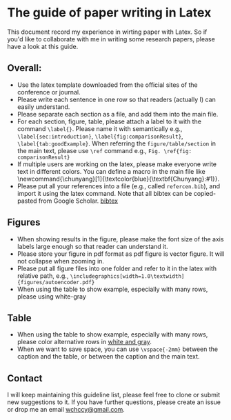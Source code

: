 # The guide of paper writing in Latex

This document record my experience in wirting paper with Latex. So if you'd like to collaborate with me in writing some research papers, please have a look at this guide.

## Overall:
- Use the latex template downloaded from the official sites of the conference or journal.
- Please write each sentence in one row so that readers (actually I) can easily understand.
- Please separate each section as a file, and add them into the main file.
- For each section, figure, table, please attach a label to it with the command `\label{}`. Please name it with semantically e.g., `\label{sec:introduction}`, `\label{fig:comparisonResult}`, `\label{tab:goodExample}`. When referring the `figure/table/section` in the main text, please use `\ref` command e.g., `Fig. \ref{fig: comparisonResult}`
- If multiple users are working on the latex, please make everyone write text in different colors. You can define a macro in the main file like \newcommand{\chunyang}[1]{\textcolor{blue}{\textbf{Chunyang}:#1}}. 
- Please put all your references into a file (e.g., called `refercen.bib`), and import it using the latex command. Note that all bibtex can be copied-pasted from Google Scholar.
[bibtex](googleScholar.png)


## Figures
- When showing results in the figure, please make the font size of the axis labels large enough so that reader can understand it.
- Please store your figure in pdf format as pdf figure is vector figure. It will not collapse when zooming in.
- Please put all figure files into one folder and refer to it in the latex with relative path, e.g., `\includegraphics[width=1.0\textwidth]{figures/autoencoder.pdf}`
- When using the table to show example, especially with many rows, please using white-gray 

## Table
- When using the table to show example, especially with many rows, please color alternative rows in [white and gray](https://tex.stackexchange.com/questions/5365). 
- When we want to save space, you can use `\vspace{-2mm}` between the caption and the table, or between the caption and the main text.

## Contact
I will keep maintaining this guideline list, please feel free to clone or submit new suggestions to it. If you have further questions, please create an issue or drop me an email wchccy@gmail.com.
